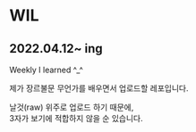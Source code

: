 # WIL
## 2022.04.12~ ing  
Weekly I learned ^_^    

제가 장르불문 무언가를 배우면서 업로드할 레포입니다.

날것(raw) 위주로 업로드 하기 때문에,  
3자가 보기에 적합하지 않을 순 있습니다.

